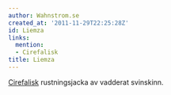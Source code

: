 ```yaml
---
author: Wahnstrom.se
created_at: '2011-11-29T22:25:28Z'
id: Liemza
links:
  mention:
  - Cirefalisk
title: Liemza
---
```


[Cirefalisk] rustningsjacka av vadderat svinskinn.

  [Cirefalisk]: Cirefalisk